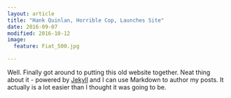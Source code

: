 ```yaml
---
layout: article
title: "Hank Quinlan, Horrible Cop, Launches Site"
date: 2016-09-07
modified: 2016-10-12
image:
  feature: Fiat_500.jpg

---
```


Well. Finally got around to putting this old website together.
Neat thing about it - powered by [Jekyll](http://jekyllrb.com) and I can use Markdown to author my posts.
It actually is a lot easier than I thought it was going to be.
